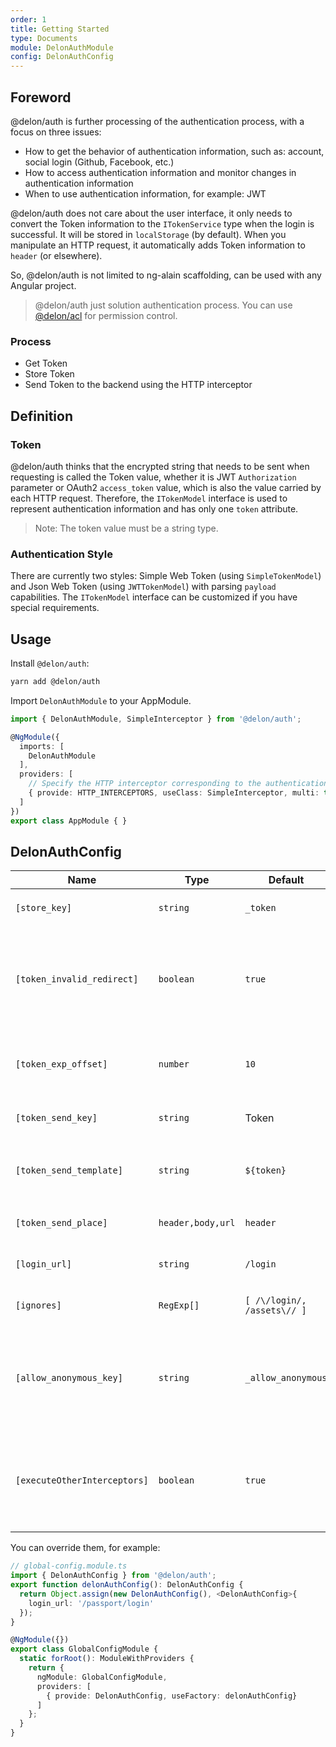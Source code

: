 ```yaml
---
order: 1
title: Getting Started
type: Documents
module: DelonAuthModule
config: DelonAuthConfig
---
```


## Foreword

@delon/auth is further processing of the authentication process, with a focus on three issues:

+ How to get the behavior of authentication information, such as: account, social login (Github, Facebook, etc.)
+ How to access authentication information and monitor changes in authentication information
+ When to use authentication information, for example: JWT

@delon/auth does not care about the user interface, it only needs to convert the Token information to the `ITokenService` type when the login is successful. It will be stored in `localStorage` (by default). When you manipulate an HTTP request, it automatically adds Token information to `header` (or elsewhere).

So, @delon/auth is not limited to ng-alain scaffolding, can be used with any Angular project.

> @delon/auth just solution authentication process. You can use [@delon/acl](/acl) for permission control.

### Process

- Get Token
- Store Token
- Send Token to the backend using the HTTP interceptor

## Definition

### Token

@delon/auth thinks that the encrypted string that needs to be sent when requesting is called the Token value, whether it is JWT `Authorization` parameter or OAuth2 `access_token` value, which is also the value carried by each HTTP request. Therefore, the `ITokenModel` interface is used to represent authentication information and has only one `token` attribute.

> Note: The token value must be a string type.

### Authentication Style

There are currently two styles: Simple Web Token (using `SimpleTokenModel`) and Json Web Token (using `JWTTokenModel`) with parsing `payload` capabilities. The `ITokenModel` interface can be customized if you have special requirements.

## Usage

Install `@delon/auth`:

```bash
yarn add @delon/auth
```

Import `DelonAuthModule` to your AppModule.

```typescript
import { DelonAuthModule, SimpleInterceptor } from '@delon/auth';

@NgModule({
  imports: [
    DelonAuthModule
  ],
  providers: [
    // Specify the HTTP interceptor corresponding to the authentication style
    { provide: HTTP_INTERCEPTORS, useClass: SimpleInterceptor, multi: true}
  ]
})
export class AppModule { }
```

## DelonAuthConfig

| Name | Type | Default | Description |
| ----- | --- | --- | --- |
| `[store_key]` | `string` | `_token` | `localStorage` storage KEY value |
| `[token_invalid_redirect]` | `boolean` | `true` | Jump to login page if invalid, includs: invalid token, token expired (Only: JWT) |
| `[token_exp_offset]` | `number` | `10` | JWT token expiration time offset value (unit: second) |
| `[token_send_key]` | `string` | Token | Send token parameter name |
| `[token_send_template]` | `string` | `${token}` | Send a token template with a `${property name}` placeholder |
| `[token_send_place]` | `header,body,url` | `header` | Send token parameter position |
| `[login_url]` | `string` | `/login` | Login page routing address |
| `[ignores]` | `RegExp[]` | `[ /\/login/, /assets\// ]` | Ignore the list of URL addresses |
| `[allow_anonymous_key]` | `string` | `_allow_anonymous` | Anonymous login KEY identification, if the request parameter with the KEY is to ignore token |
| `[executeOtherInterceptors]` | `boolean` | `true` | Whether continue to call other interceptor `intercept` method after token missing |

You can override them, for example:

```ts
// global-config.module.ts
import { DelonAuthConfig } from '@delon/auth';
export function delonAuthConfig(): DelonAuthConfig {
  return Object.assign(new DelonAuthConfig(), <DelonAuthConfig>{
    login_url: '/passport/login'
  });
}

@NgModule({})
export class GlobalConfigModule {
  static forRoot(): ModuleWithProviders {
    return {
      ngModule: GlobalConfigModule,
      providers: [
        { provide: DelonAuthConfig, useFactory: delonAuthConfig}
      ]
    };
  }
}
```
